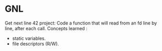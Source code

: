 # GNL
Get next line 42 project:
Code a function that will read from an fd line by line, after each call.
Concepts learned :
- static variables.
- file descriptors (R/W).
